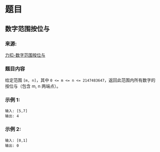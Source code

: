 # 题目

## 数字范围按位与

### 来源:

[力扣-数字范围按位与](https://leetcode-cn.com/problems/bitwise-and-of-numbers-range/)

### 题目内容

给定范围 `[m, n]`，其中 `0 <= m <= n <= 2147483647`，返回此范围内所有数字的按位与（包含 m, n 两端点）。

### 示例 1:

```plaintext
输入: [5,7]
输出: 4
```

### 示例 2:

```plaintext
输入: [0,1]
输出: 0
```
